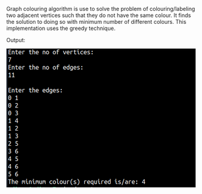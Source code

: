 Graph colouring algorithm is use to solve the problem of colouring/labeling two adjacent vertices such that they do not have the same colour. It finds the solution to doing so with minimum number
of different colours. This implementation uses the greedy technique.

Output:

![Screenshot](graph_output.png)
